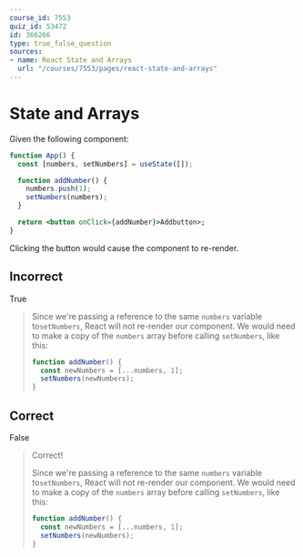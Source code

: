 ```yaml
---
course_id: 7553
quiz_id: 53472
id: 366266
type: true_false_question
sources:
- name: React State and Arrays
  url: "/courses/7553/pages/react-state-and-arrays"
---
```


# State and Arrays

Given the following component:

```jsx
function App() {
  const [numbers, setNumbers] = useState([]);

  function addNumber() {
    numbers.push(1);
    setNumbers(numbers);
  }

  return <button onClick={addNumber}>Addbutton>;
}
```

Clicking the button would cause the component to re-render.

## Incorrect

True

> Since we're passing a reference to the same `numbers` variable to`setNumbers`,
> React will not re-render our component. We would need to make a copy of the
> `numbers` array before calling `setNumbers`, like this:
> 
> ```javascript
> function addNumber() {
>   const newNumbers = [...numbers, 1];
>   setNumbers(newNumbers);
> }
> ```

## Correct

False

> Correct!
> 
> Since we're passing a reference to the same `numbers` variable to`setNumbers`,
> React will not re-render our component. We would need to make a copy of the
> `numbers` array before calling `setNumbers`, like this:
> 
> ```javascript
> function addNumber() {
>   const newNumbers = [...numbers, 1];
>   setNumbers(newNumbers);
> }
> ```
